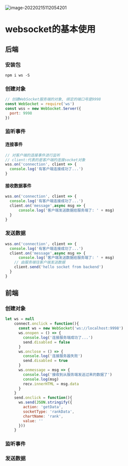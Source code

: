 ![image-20220215112054201](https://gitee.com/yx102/pic/raw/master/img/202202151120270.png)

# websocket的基本使用

## 后端

### 安装包

```shell
npm i ws -S
```

### 创建对象

```js
// 创建WebSocket服务端的对象, 绑定的端口号是9998
const WebSocket = require('ws')
const wss = new WebSocket.Server({
  port: 9998
})
```

### 监听事件

#### 连接事件

```js
// 对客户端的连接事件进行监听
// client:代表的是客户端的连接socket对象
wss.on('connection', client => {
  console.log('有客户端连接成功了...')
}
```

#### 接收数据事件

```js
wss.on('connection', client => {
  console.log('有客户端连接成功了...')
  client.on('message',async msg => {
      console.log('客户端发送数据给服务端了: ' + msg)
  }
}
```

### 发送数据

```js
wss.on('connection', client => {
  console.log('有客户端连接成功了...')
  client.on('message',async msg => {
      console.log('客户端发送数据给服务端了: ' + msg)
    // 由服务端往客户端发送数据
    client.send('hello socket from backend')
  }
}
```



## 前端

### 创建对象

```js
let ws = null
    connect.onclick = function(){
      const ws = new WebSocket('ws://localhost:9998')
      ws.onopen = () => {
        console.log('连接服务端成功了...')
        send.disabled = false
      }
      ws.onclose = () => {
        console.log('连接服务器失败')
        send.disabled = true
      }
      ws.onmessage = msg => {
        console.log('接收到从服务端发送过来的数据了')
        console.log(msg)
        recv.innerHTML = msg.data
      }
    }
    send.onclick = function(){
      ws.send(JSON.stringify({
        action: 'getData',
        socketType: 'rankData',
        chartName: 'rank',
        value: ''
      }))
    }
```



### 监听事件

### 发送数据